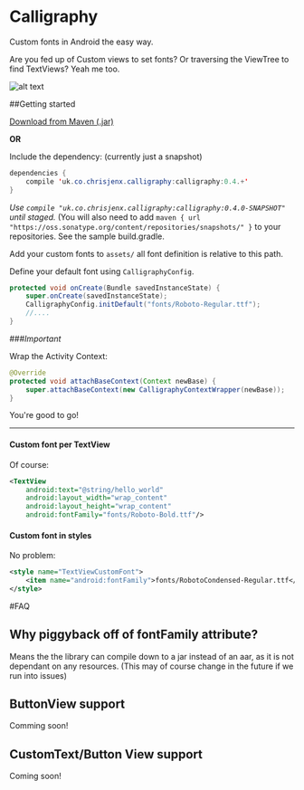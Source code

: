 Calligraphy
===========

Custom fonts in Android the easy way.

Are you fed up of Custom views to set fonts? Or traversing the ViewTree to find TextViews? Yeah me too.

![alt text](https://github.com/chrisjenx/Calligraphy/raw/master/screenshot.png "ScreenShot Of Font Samples")

##Getting started

[Download from Maven (.jar)](https://oss.sonatype.org/content/groups/public/uk/co/chrisjenx/calligraphy/calligraphy/)

__OR__

Include the dependency: (currently just a snapshot)

```java
dependencies {
    compile 'uk.co.chrisjenx.calligraphy:calligraphy:0.4.+'
}
```

*Use `compile "uk.co.chrisjenx.calligraphy:calligraphy:0.4.0-SNAPSHOT"` until staged.*
(You will also need to add `maven { url "https://oss.sonatype.org/content/repositories/snapshots/" }` to your repositories. See the sample build.gradle.

Add your custom fonts to `assets/` all font definition is relative to this path.

Define your default font using `CalligraphyConfig`.

```java
protected void onCreate(Bundle savedInstanceState) {
    super.onCreate(savedInstanceState);
    CalligraphyConfig.initDefault("fonts/Roboto-Regular.ttf");
    //....
}
```

###*Important*

Wrap the Activity Context:

```java
@Override
protected void attachBaseContext(Context newBase) {
    super.attachBaseContext(new CalligraphyContextWrapper(newBase));
}
```

You're good to go!


---
#### Custom font per TextView
Of course:

```xml
<TextView
    android:text="@string/hello_world"
    android:layout_width="wrap_content"
    android:layout_height="wrap_content"
    android:fontFamily="fonts/Roboto-Bold.ttf"/>
```

#### Custom font in styles
No problem:

```xml
<style name="TextViewCustomFont">
    <item name="android:fontFamily">fonts/RobotoCondensed-Regular.ttf</item>
</style>
```

#FAQ

## Why piggyback off of fontFamily attribute?
Means the the library can compile down to a jar instead of an aar, as it is not dependant on any resources.
(This may of course change in the future if we run into issues)

## ButtonView support
Comming soon!

## CustomText/Button View support
Coming soon!
